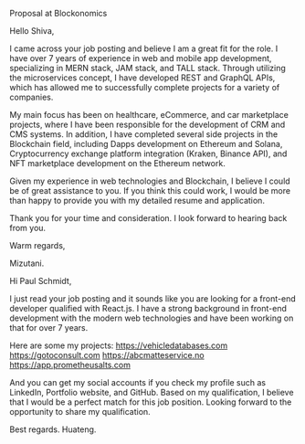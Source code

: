 Proposal at Blockonomics

Hello Shiva,

I came across your job posting and believe I am a great fit for the role. I have over 7 years of experience in web and mobile app development, specializing in MERN stack, JAM stack, and TALL stack. Through utilizing the microservices concept, I have developed REST and GraphQL APIs, which has allowed me to successfully complete projects for a variety of companies.

My main focus has been on healthcare, eCommerce, and car marketplace projects, where I have been responsible for the development of CRM and CMS systems. In addition, I have completed several side projects in the Blockchain field, including Dapps development on Ethereum and Solana, Cryptocurrency exchange platform integration (Kraken, Binance API), and NFT marketplace development on the Ethereum network.

Given my experience in web technologies and Blockchain, I believe I could be of great assistance to you. If you think this could work, I would be more than happy to provide you with my detailed resume and application.

Thank you for your time and consideration. I look forward to hearing back from you.

Warm regards,

Mizutani.

Hi Paul Schmidt,

I just read your job posting and it sounds like you are looking for a front-end developer qualified with React.js. I have a strong background in front-end development with the modern web technologies and have been working on that for over 7 years.

Here are some my projects:
https://vehicledatabases.com
https://gotoconsult.com
https://abcmatteservice.no
https://app.prometheusalts.com

And you can get my social accounts if you check my profile such as LinkedIn, Portfolio website, and GitHub.
Based on my qualification, I believe that I would be a perfect match for this job position.
Looking forward to the opportunity to share my qualification.

Best regards.
Huateng.
